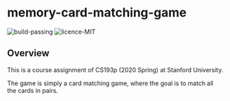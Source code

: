 # memory-card-matching-game 
![build-passing](https://img.shields.io/badge/build-passing-brightgreen)
![licence-MIT](https://img.shields.io/badge/license-MIT-blue)
## Overview

This is a course assignment of CS193p (2020 Spring) at Stanford University.

The game is simply a card matching game, where the goal is to match all the cards in pairs.
